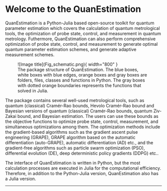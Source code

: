 # **Welcome to the QuanEstimation**
QuanEstimation is a Python-Julia based open-source toolkit for quantum parameter estimation
which covers the calculation of quantum metrological tools, the optimization of probe state,
control, and measurement in quantum metrology. Futhermore, QuanEstimation can also perform
comprehensive optimization of probe state, control, and measurement to generate optimal 
quantum parameter estimation schemes, and generate adaptive measurement schemes.

<figure markdown>
  ![Image title](Fig_schematic.png){ width="800" }
  <figcaption>The package structure of QuanEstimation. The blue boxes,  white boxes with blue 
  edges, orange boxes and gray boxes are folders, files, classes and functions in Python. 
  The gray boxes with dotted orange boundaries represents the functions that solved in Julia.
  </figcaption>
</figure>

The package contains several well-used metrological tools, such as quantum (classical) 
Cramér-Rao bounds, Hevolo Cramér-Rao bound and Bayesian versions of quantum (classical) 
Cramér-Rao bounds, quantum Ziv-Zakai bound, and Bayesian estimation. The users can use these
bounds as the objective functions to optimize probe state, control, measurement, and 
simultaneous optimizations among them. The optimization methods include the gradient-based 
algorithms such as the gradient ascent pulse engineering (GRAPE), GRAPE algorithm based on the 
automatic differentiation (auto-GRAPE), automatic differentiation (AD) etc., and the 
gradient-free algorithms such as particle swarm optimization (PSO), differential evolution (DE), 
deep deterministic policy gradients (DDPG) etc..

The interface of QuanEstimation is written in Python, but the most calculation processes are
executed in Julia for the computational efficiency. Therefore, in addition to the Python-Julia
version, QuanEstimation also has a Julia version. 

---